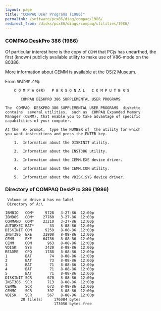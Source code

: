 ```yaml
---
layout: page
title: "COMPAQ User Programs (1986)"
permalink: /software/pcx86/diag/compaq/1986/
redirect_from: /disks/pcx86/diags/compaq/utilities/1986/
---
```


### COMPAQ DeskPro 386 (1986)

Of particular interest here is the copy of `CEMM` that PCjs has unearthed, the first (known) publicly available
utility to make use of V86-mode on the 80386.

More information about CEMM is available at the [OS/2 Museum](http://www.os2museum.com/wp/original-cemm-unearthed/).

From `README.CPQ`:

        C O M P A Q(R)   P E R S O N A L   C O M P U T E R S
    
           COMPAQ DESKPRO 386 SUPPLEMENTAL USER PROGRAMS
    
    The  COMPAQ  DESKPRO 386 SUPPLEMENTAL USER PROGRAMS  diskette
    contains  several utilities,  such as  COMPAQ Expanded Memory
    Manager (CEMM), that enable you to take advantage of specific
    capabilities of your computer.
    
    At the  A> prompt,  type the NUMBER of  the utility for which
    you want instructions and press the ENTER key.
    
        1.  Information about the DISKINIT utility.
    
        2.  Information about the INST386 utility.
    
        3.  Information about the CEMM.EXE device driver.
    
        4.  Information about the CEMM.COM utility.
    
        5.  Information about the VDISK.SYS device driver.

### Directory of COMPAQ DeskPro 386 (1986)

     Volume in drive A has no label
     Directory of A:\

    IBMBIO   COM*     9728   3-27-86  12:00p
    IBMDOS   COM*    27760   3-27-86  12:00p
    COMMAND  COM*    23210   3-27-86  12:00p
    AUTOEXEC BAT*       33   8-08-86  12:00p
    DISKINIT COM      9259   8-08-86  12:00p
    INST386  EXE     31808   8-08-86  12:00p
    CEMM     EXE     64736   8-08-86  12:00p
    CEMM     COM       963   8-08-86  12:00p
    VDISK    SYS      3420   8-08-86  12:00p
    README   CPQ      1788   8-08-86  12:00p
    1        BAT        74   8-08-86  12:00p
    2        BAT        73   8-08-86  12:00p
    3        BAT        71   8-08-86  12:00p
    4        BAT        71   8-08-86  12:00p
    5        BAT        71   8-08-86  12:00p
    DISKINIT SCR       670   8-08-86  12:00p
    INST386  SCR       713   8-08-86  12:00p
    CEMME    SCR       672   8-08-86  12:00p
    CEMMC    SCR       397   8-08-86  12:00p
    VDISK    SCR       567   8-08-86  12:00p
           20 file(s)     176084 bytes
                          173056 bytes free
